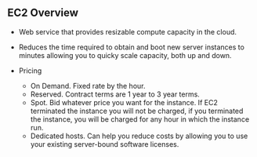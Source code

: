 ## EC2 Overview

- Web service that provides resizable compute capacity in the cloud.

- Reduces the time required to obtain and boot new server instances to minutes allowing you to quicky scale capacity, both up and down.

- Pricing

  - On Demand. Fixed rate by the hour.
  - Reserved. Contract terms are 1 year to 3 year terms.
  - Spot. Bid whatever price you want for the instance. If EC2 terminated the instance you will not be charged, if you terminated the instance, you will be charged for any hour in which the instance run.
  - Dedicated hosts. Can help you reduce costs by allowing you to use your existing server-bound software licenses.
